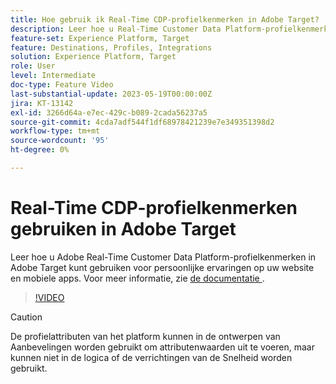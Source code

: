 ```yaml
---
title: Hoe gebruik ik Real-Time CDP-profielkenmerken in Adobe Target?
description: Leer hoe u Real-Time Customer Data Platform-profielkenmerken in Adobe Target kunt gebruiken voor persoonlijke ervaringen op uw website en mobiele apps.
feature-set: Experience Platform, Target
feature: Destinations, Profiles, Integrations
solution: Experience Platform, Target
role: User
level: Intermediate
doc-type: Feature Video
last-substantial-update: 2023-05-19T00:00:00Z
jira: KT-13142
exl-id: 3266d64a-e7ec-429c-b089-2cada56237a5
source-git-commit: 4cda7adf544f1df68978421239e7e349351398d2
workflow-type: tm+mt
source-wordcount: '95'
ht-degree: 0%

---
```


# Real-Time CDP-profielkenmerken gebruiken in Adobe Target

Leer hoe u Adobe Real-Time Customer Data Platform-profielkenmerken in Adobe Target kunt gebruiken voor persoonlijke ervaringen op uw website en mobiele apps. Voor meer informatie, zie [ de documentatie ](https://experienceleague.adobe.com/docs/target/using/integrate/integrating-with-rtcdp.html?lang=nl-NL).

>[!VIDEO](https://video.tv.adobe.com/v/3419318/?learn=on)

>[!CAUTION]
>
>De profielattributen van het platform kunnen in de ontwerpen van Aanbevelingen worden gebruikt om attributenwaarden uit te voeren, maar kunnen niet in de logica of de verrichtingen van de Snelheid worden gebruikt.
